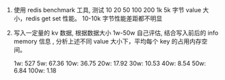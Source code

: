 1. 使用 redis benchmark 工具, 测试 10 20 50 100 200 1k 5k 字节 value 大小，redis get set 性能。
    10-10k 字节性能差距都不明显
2. 写入一定量的 kv 数据, 根据数据大小 1w-50w 自己评估, 结合写入前后的 info memory 信息 , 分析上述不同 value 大小下，平均每个 key 的占用内存空间。
    
    1w: 527
    5w: 67.36
    10w: 36.75
    20w: 17.92
    30w: 10.53
    40w: 8.54
    50w: 6.84
    100w: 1.18